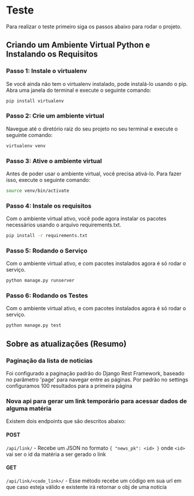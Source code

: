 # Teste

Para realizar o teste primeiro siga os passos abaixo para rodar o projeto.

## Criando um Ambiente Virtual Python e Instalando os Requisitos

### Passo 1: Instale o virtualenv

Se você ainda não tem o virtualenv instalado, pode instalá-lo usando o pip. Abra uma janela do terminal e execute o seguinte comando:

```bash
pip install virtualenv
```

### Passo 2: Crie um ambiente virtual

Navegue até o diretório raiz do seu projeto no seu terminal e execute o seguinte comando:

```bash
virtualenv venv
```

### Passo 3: Ative o ambiente virtual

Antes de poder usar o ambiente virtual, você precisa ativá-lo. Para fazer isso, execute o seguinte comando:

```bash
source venv/bin/activate
```

### Passo 4: Instale os requisitos

Com o ambiente virtual ativo, você pode agora instalar os pacotes necessários usando o arquivo requirements.txt.

```bash
pip install -r requirements.txt
```

### Passo 5: Rodando o Serviço

Com o ambiente virtual ativo, e com pacotes instalados agora é só rodar o serviço.

```bash
python manage.py runserver
```

### Passo 6: Rodando os Testes

Com o ambiente virtual ativo, e com pacotes instalados agora é só rodar o serviço.

```bash
python manage.py test
```

## Sobre as atualizações (Resumo)

### Paginação da lista de noticias

Foi configurado a paginação padrão do Django Rest Framework, baseado no parâmetro 'page' para navegar entre as páginas.
Por padrão no settings configuramos 100 resultados para a primeira página

### Nova api para gerar um link temporário para acessar dados de alguma matéria

Existem dois endpoints que são descritos abaixo:

#### POST
 `/api/link/` - Recebe um JSON no formato `{ "news_pk": <id> }` onde `<id>` vai ser o id da matéria a ser gerado o link

#### GET
`/api/link/<code_link>/` - Esse método recebe um código em sua url em que caso esteja válido e existente irá retornar o obj de uma notícia

